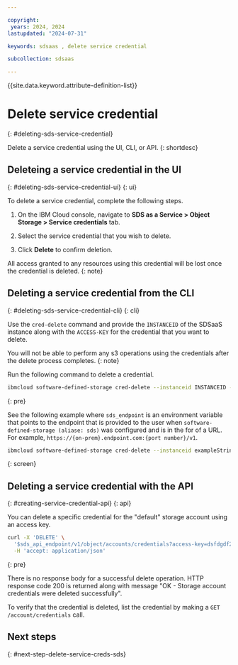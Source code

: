 ```yaml
---

copyright:
 years: 2024, 2024
lastupdated: "2024-07-31"

keywords: sdsaas , delete service credential

subcollection: sdsaas

---
```


{{site.data.keyword.attribute-definition-list}}

# Delete service credential
{: #deleting-sds-service-credential}

Delete a service credential using the UI, CLI, or API.
{: shortdesc}


## Deleteing a service credential in the UI
{: #deleting-sds-service-credential-ui}
{: ui}

To delete a service credential, complete the following steps.

1. On the IBM Cloud console, navigate to **SDS as a Service > Object Storage > Service credentials** tab.

2. Select the service credential that you wish to delete.

3. Click **Delete** to confirm deletion.

All access granted to any resources using this credential will be lost once the credential is deleted.
{: note}

## Deleting a service credential from the CLI
{: #deleting-sds-service-credential-cli}
{: cli}

Use the `cred-delete` command and provide the `INSTANCEID` of the SDSaaS instance along with the `ACCESS-KEY` for the credential that you want to delete.

You will not be able to perform any s3 operations using the credentials after the delete process completes.
{: note}

Run the following command to delete a credential.

```sh
ibmcloud software-defined-storage cred-delete --instanceid INSTANCEID --access-key ACCESS-KEY
```
{: pre}

See the following example where `sds_endpoint` is an environment variable that points to the endpoint that is provided to the user when `software-defined-storage (aliase: sds)` was configured and is in the for of a URL. For example, `https://{on-prem}.endpoint.com:{port number}/v1`.

```bash
ibmcloud software-defined-storage cred-delete --instanceid exampleString --access-key exampleString --url $sds_endpoint
```
{: screen}


## Deleting a service credential with the API
{: #creating-service-credential-api}
{: api}

You can delete a specific credential for the "default" storage account using an access key.

```sh
curl -X 'DELETE' \
  '$sds_api_endpoint/v1/object/accounts/credentials?access-key=dsfdgdf2343435666' \
  -H 'accept: application/json'

```
{: pre}

There is no response body for a successful delete operation. HTTP response code 200 is returned along with message "OK - Storage account credentials were deleted successfully".


To verify that the credential is deleted, list the credential by making a `GET /account/credentials` call.

## Next steps
{: #next-step-delete-service-creds-sds}
